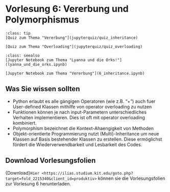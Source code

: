 # Vorlesung 6: Vererbung und Polymorphismus

```{admonition} Hier geht zum Quiz...
:class: tip
[Quiz zum Thema "Vererbung"](jupyterquiz/quiz_inheritance)

[Quiz zum Thema "Overloading"](jupyterquiz/quiz_overloading)

```

```{admonition} Beispiele und Vertiefung
:class: seealso
[Jupyter Notebook zum Thema "Lyanna und die Orks!"](lyanna_und_die_orks.ipynb)

[Jupyter Notebook zum Thema "Vererbung"](6_inheritance.ipynb)
```



<!--## Was Sie wissen sollten-->
## Was Sie wissen sollten
* Python erlaubt es alle gängigen Operatoren (wie z.B. “+”) auch fuer User-defined Klassen mithilfe von operator overloading zu nutzen
* Funktionen können je nach input-Parametern unterschiedliches Verhalten implementieren. Dies ist oft mit operator overloading kombiniert.
* Polymorphism bezeichnet die Kontext-Ahaengigkeit von Methoden
* Objekt-orientierte Programmierung nutzt (Multi)-Inheritance um neue Klassen auf Basis bestehender Klassen zu erstellen. Diese ermöglichst fördert die Wiederverwendbarkeit und Lesbarkeit des Codes.

## Download Vorlesungsfolien

{Download}`Hier <https://ilias.studium.kit.edu/goto.php?target=fold_2215340&client_id=produktiv>` können sie die Vorlesungsfolien zur Vorlesung 6 herunterladen.


<!--## Videos to watch...-->
<!--::::{grid}-->
<!--:class-container: text-center-->
<!--:gutter: 3-->
<!---->
<!--:::{grid-item-card}-->
<!--:columns: 5-->
<!--:class-header: bg-light-->
<!--Facts and Myths about Python names and values - PyCon 2015 (Ned Batchelder)-->
<!---->
<!--<iframe width="200" height="113" src="https://www.youtube.com/embed/_AEJHKGk9ns" title="YouTube video player" frameborder="0" allow="accelerometer; autoplay; clipboard-write; encrypted-media; gyroscope; picture-in-picture; web-share" allowfullscreen></iframe>-->
<!--:::-->
<!---->
<!--:::{grid-item-card}-->
<!--:columns: 5-->
<!--:class-header: bg-light-->
<!--The PEP 8 Song (Leon Sandøy)-->
<!---->
<!--<iframe width="200" height="113" src="https://www.youtube.com/embed/hgI0p1zf31k" title="YouTube video player" frameborder="0" allow="accelerometer; autoplay; clipboard-write; encrypted-media; gyroscope; picture-in-picture; web-share" allowfullscreen></iframe>-->
<!--:::-->
<!---->
<!---->
<!--::::-->


